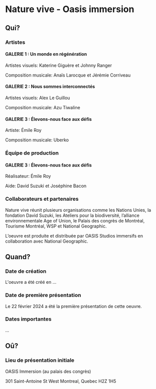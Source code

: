 # Nature vive - Oasis immersion
## Qui?
### Artistes
#### GALERIE 1 : Un monde en régénération
Artistes visuels: Katerine Giguère et Johnny Ranger

Composition musicale: Anaïs Larocque et Jérémie Corriveau

#### GALERIE 2 : Nous sommes interconnectés
Artistes visuels: Alex Le Guillou

Composition musicale: Azu Tiwaline

#### GALERIE 3 : Élevons-nous face aux défis
Artiste: Émile Roy

Composition musicale: Uberko

### Équipe de production
#### GALERIE 3 : Élevons-nous face aux défis
Réalisateur: Émile Roy

Aide: David Suzuki et Joséphine Bacon

### Collaborateurs et partenaires
Nature vive réunit plusieurs organisations comme les Nations Unies, la fondation David Suzuki, les Ateliers pour la biodiversité, l’alliance environnementale Age of Union, le Palais des congrès de Montréal, Tourisme Montréal, WSP et National Geographic.

L’oeuvre est produite et distribuée par OASIS Studios immersifs en collaboration avec National Geographic.

## Quand?

### Date de création 
L'oeuvre a été créé en ...

### Date de première présentation
Le 22 février 2024 a été la première présentation de cette oeuvre.

### Dates importantes
...

## Oû?

### Lieu de présentation initiale
OASIS Immersion (au palais des congrès)

301 Saint-Antoine St West
Montreal, Quebec H2Z 1H5




